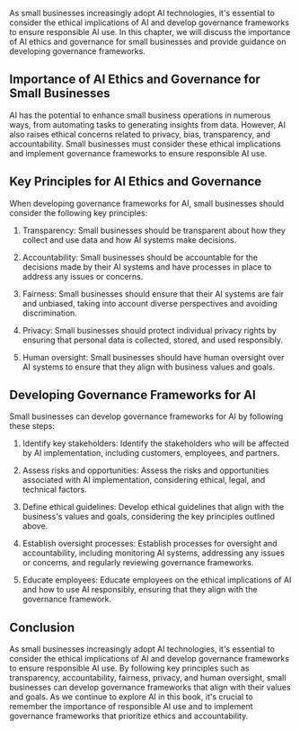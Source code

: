 
As small businesses increasingly adopt AI technologies, it's essential to consider the ethical implications of AI and develop governance frameworks to ensure responsible AI use. In this chapter, we will discuss the importance of AI ethics and governance for small businesses and provide guidance on developing governance frameworks.

Importance of AI Ethics and Governance for Small Businesses
-----------------------------------------------------------

AI has the potential to enhance small business operations in numerous ways, from automating tasks to generating insights from data. However, AI also raises ethical concerns related to privacy, bias, transparency, and accountability. Small businesses must consider these ethical implications and implement governance frameworks to ensure responsible AI use.

Key Principles for AI Ethics and Governance
-------------------------------------------

When developing governance frameworks for AI, small businesses should consider the following key principles:

1. Transparency: Small businesses should be transparent about how they collect and use data and how AI systems make decisions.

2. Accountability: Small businesses should be accountable for the decisions made by their AI systems and have processes in place to address any issues or concerns.

3. Fairness: Small businesses should ensure that their AI systems are fair and unbiased, taking into account diverse perspectives and avoiding discrimination.

4. Privacy: Small businesses should protect individual privacy rights by ensuring that personal data is collected, stored, and used responsibly.

5. Human oversight: Small businesses should have human oversight over AI systems to ensure that they align with business values and goals.

Developing Governance Frameworks for AI
---------------------------------------

Small businesses can develop governance frameworks for AI by following these steps:

1. Identify key stakeholders: Identify the stakeholders who will be affected by AI implementation, including customers, employees, and partners.

2. Assess risks and opportunities: Assess the risks and opportunities associated with AI implementation, considering ethical, legal, and technical factors.

3. Define ethical guidelines: Develop ethical guidelines that align with the business's values and goals, considering the key principles outlined above.

4. Establish oversight processes: Establish processes for oversight and accountability, including monitoring AI systems, addressing any issues or concerns, and regularly reviewing governance frameworks.

5. Educate employees: Educate employees on the ethical implications of AI and how to use AI responsibly, ensuring that they align with the governance framework.

Conclusion
----------

As small businesses increasingly adopt AI technologies, it's essential to consider the ethical implications of AI and develop governance frameworks to ensure responsible AI use. By following key principles such as transparency, accountability, fairness, privacy, and human oversight, small businesses can develop governance frameworks that align with their values and goals. As we continue to explore AI in this book, it's crucial to remember the importance of responsible AI use and to implement governance frameworks that prioritize ethics and accountability.
